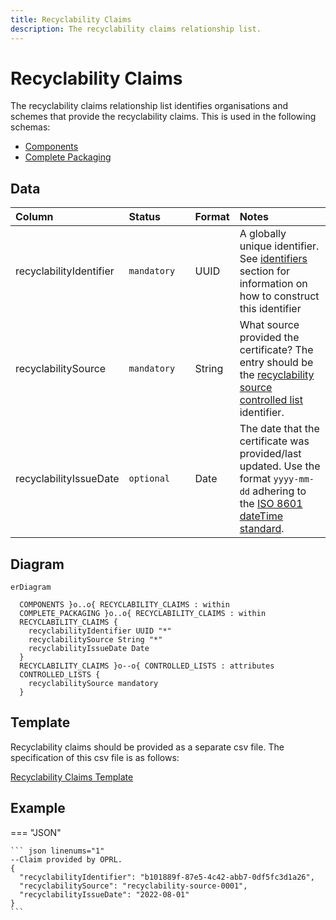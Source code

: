 ```yaml
---
title: Recyclability Claims
description: The recyclability claims relationship list.
---
```


# Recyclability Claims

The recyclability claims relationship list identifies organisations and schemes that provide the recyclability claims. This is used in the following schemas:

* [Components](../3_Data_Specification/3_3_Components.md)
* [Complete Packaging](../3_Data_Specification/3_4_Complete_Packaging.md)

## Data
|Column|<div style="width:90px">Status</div>|Format|Notes|
|:-|:-|:-|:-|
|recyclabilityIdentifier|`mandatory`|UUID|A globally unique identifier. See [identifiers](../4_Identifiers/4_1_Identifiers.md) section for information on how to construct this identifier|
|recyclabilitySource|`mandatory`|String|What source provided the certificate? The entry should be the [recyclability source controlled list](../5_Controlled_Lists/5_005_Recyclability_Source.md) identifier.|
|recyclabilityIssueDate|`optional`|Date|The date that the certificate was provided/last updated. Use the format `yyyy-mm-dd` adhering to the [ISO 8601 dateTime standard](https://www.iso.org/iso-8601-date-and-time-format.html).|

## Diagram

``` mermaid
erDiagram

  COMPONENTS }o..o{ RECYCLABILITY_CLAIMS : within
  COMPLETE_PACKAGING }o..o{ RECYCLABILITY_CLAIMS : within
  RECYCLABILITY_CLAIMS {
    recyclabilityIdentifier UUID "*"
    recyclabilitySource String "*"
    recyclabilityIssueDate Date
  }
  RECYCLABILITY_CLAIMS }o--o{ CONTROLLED_LISTS : attributes
  CONTROLLED_LISTS {
    recyclabilitySource mandatory 
  }
```

## Template

Recyclability claims should be provided as a separate csv file. The specification of this csv file is as follows:

[Recyclability Claims Template](https://www.open3p.org/wp-content/uploads/2023/09/recyclabilityClaims20230922.csv)

## Example

=== "JSON"

    ``` json linenums="1"
    --Claim provided by OPRL.
    {
      "recyclabilityIdentifier": "b101889f-87e5-4c42-abb7-0df5fc3d1a26",
      "recyclabilitySource": "recyclability-source-0001",
      "recyclabilityIssueDate": "2022-08-01"
    }
    ```